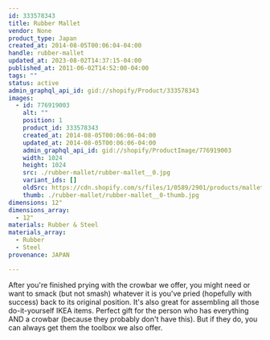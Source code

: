 ```yaml
---
id: 333578343
title: Rubber Mallet
vendor: None
product_type: Japan
created_at: 2014-08-05T00:06:04-04:00
handle: rubber-mallet
updated_at: 2023-08-02T14:37:15-04:00
published_at: 2011-06-02T14:52:00-04:00
tags: ""
status: active
admin_graphql_api_id: gid://shopify/Product/333578343
images:
  - id: 776919003
    alt: ""
    position: 1
    product_id: 333578343
    created_at: 2014-08-05T00:06:06-04:00
    updated_at: 2014-08-05T00:06:06-04:00
    admin_graphql_api_id: gid://shopify/ProductImage/776919003
    width: 1024
    height: 1024
    src: ./rubber-mallet/rubber-mallet__0.jpg
    variant_ids: []
    oldSrc: https://cdn.shopify.com/s/files/1/0589/2901/products/mallet.jpeg?v=1407211566
    thumb: ./rubber-mallet/rubber-mallet__0-thumb.jpg
dimensions: 12"
dimensions_array:
  - 12"
materials: Rubber & Steel
materials_array:
  - Rubber
  - Steel
provenance: JAPAN

---
```


After you're finished prying with the crowbar we offer, you might need or want to smack (but not smash) whatever it is you've pried (hopefully with success) back to its original position. It's also great for assembling all those do-it-yourself IKEA items. Perfect gift for the person who has everything AND a crowbar (because they probably don't have this). But if they do, you can always get them the toolbox we also offer.